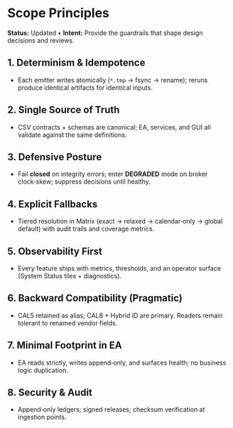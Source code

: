 # Scope Principles

**Status:** Updated • **Intent:** Provide the guardrails that shape design decisions and reviews.

## 1. Determinism & Idempotence
- Each emitter writes atomically (`*.tmp` → fsync → rename); reruns produce identical artifacts for identical inputs.

## 2. Single Source of Truth
- CSV contracts + schemas are canonical; EA, services, and GUI all validate against the same definitions.

## 3. Defensive Posture
- Fail **closed** on integrity errors; enter **DEGRADED** mode on broker clock‑skew; suppress decisions until healthy.

## 4. Explicit Fallbacks
- Tiered resolution in Matrix (exact → relaxed → calendar‑only → global default) with audit trails and coverage metrics.

## 5. Observability First
- Every feature ships with metrics, thresholds, and an operator surface (System Status tiles + diagnostics).

## 6. Backward Compatibility (Pragmatic)
- CAL5 retained as alias; CAL8 + Hybrid ID are primary. Readers remain tolerant to renamed vendor fields.

## 7. Minimal Footprint in EA
- EA reads strictly, writes append‑only, and surfaces health; no business logic duplication.

## 8. Security & Audit
- Append‑only ledgers; signed releases; checksum verification at ingestion points.
